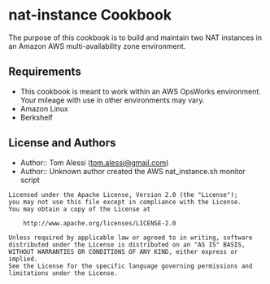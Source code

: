 # nat-instance Cookbook

The purpose of this cookbook is to build and maintain two NAT instances in an Amazon AWS multi-availability zone environment.

## Requirements

- This cookbook is meant to work within an AWS OpsWorks environment.  Your mileage with use in other environments may vary.
- Amazon Linux
- Berkshelf


## License and Authors

- Author:: Tom Alessi (tom.alessi@gmail.com)
- Author:: Unknown author created the AWS nat_instance.sh monitor script

```text
Licensed under the Apache License, Version 2.0 (the "License");
you may not use this file except in compliance with the License.
You may obtain a copy of the License at

    http://www.apache.org/licenses/LICENSE-2.0

Unless required by applicable law or agreed to in writing, software
distributed under the License is distributed on an "AS IS" BASIS,
WITHOUT WARRANTIES OR CONDITIONS OF ANY KIND, either express or implied.
See the License for the specific language governing permissions and
limitations under the License.
```

